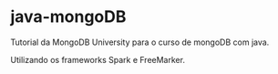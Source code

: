 java-mongoDB
============

Tutorial da MongoDB University para o curso de mongoDB com java.

Utilizando os frameworks Spark e FreeMarker.
